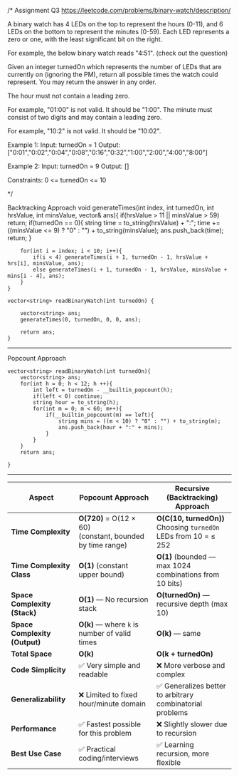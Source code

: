 /* Assignment Q3
https://leetcode.com/problems/binary-watch/description/

A binary watch has 4 LEDs on the top to represent the hours (0-11), and 6 LEDs on the bottom to represent the minutes (0-59). Each LED represents a zero or one, with the least significant bit on the right.

For example, the below binary watch reads "4:51". (check out the question)

Given an integer turnedOn which represents the number of LEDs that are currently on (ignoring the PM), return all possible times the watch could represent. You may return the answer in any order.

The hour must not contain a leading zero.

For example, "01:00" is not valid. It should be "1:00".
The minute must consist of two digits and may contain a leading zero.

For example, "10:2" is not valid. It should be "10:02".
 
Example 1:
Input: turnedOn = 1
Output: ["0:01","0:02","0:04","0:08","0:16","0:32","1:00","2:00","4:00","8:00"]

Example 2:
Input: turnedOn = 9
Output: []
 
Constraints:
0 <= turnedOn <= 10

*/

Backtracking Approach
    void generateTimes(int index, int turnedOn, int hrsValue, int minsValue, vector<string>& ans){
        if(hrsValue > 11 || minsValue > 59) return;
        if(turnedOn == 0){
            string time = to_string(hrsValue) + ":";
            time += ((minsValue <= 9) ? "0" : "") + to_string(minsValue);
            ans.push_back(time);
            return;
        }

        for(int i = index; i < 10; i++){
            if(i < 4) generateTimes(i + 1, turnedOn - 1, hrsValue + hrs[i], minsValue, ans);
            else generateTimes(i + 1, turnedOn - 1, hrsValue, minsValue + mins[i - 4], ans);
        }
    }

    vector<string> readBinaryWatch(int turnedOn) {

        vector<string> ans;
        generateTimes(0, turnedOn, 0, 0, ans);

        return ans;
    }

--------------------------------------------------------------------------------------------------------------------------------------------

Popcount Approach

    vector<string> readBinaryWatch(int turnedOn){
        vector<string> ans;
        for(int h = 0; h < 12; h ++){
            int left = turnedOn - __builtin_popcount(h);
            if(left < 0) continue;
            string hour = to_string(h);
            for(int m = 0; m < 60; m++){
                if(__builtin_popcount(m) == left){
                    string mins = ((m < 10) ? "0" : "") + to_string(m);
                    ans.push_back(hour + ":" + mins);
                }
            }
        }
        return ans;

    }

--------------------------------------------------------------------------------------------------------------------------------------------

| Aspect                        | **Popcount Approach**                                         | **Recursive (Backtracking) Approach**                               |
| ----------------------------- | ------------------------------------------------------------- | ------------------------------------------------------------------- |
| **Time Complexity**           | **O(720)**  = O(12 × 60)<br>(constant, bounded by time range) | **O(C(10, turnedOn))** <br>Choosing `turnedOn` LEDs from 10 = ≤ 252 |
| **Time Complexity Class**     | **O(1)** (constant upper bound)                               | **O(1)** (bounded — max 1024 combinations from 10 bits)             |
| **Space Complexity (Stack)**  | **O(1)** — No recursion stack                                 | **O(turnedOn)** — recursive depth (max 10)                          |
| **Space Complexity (Output)** | **O(k)** — where `k` is number of valid times                 | **O(k)** — same                                                     |
| **Total Space**               | **O(k)**                                                      | **O(k + turnedOn)**                                                 |
| **Code Simplicity**           | ✅ Very simple and readable                                    | ❌ More verbose and complex                                          |
| **Generalizability**          | ❌ Limited to fixed hour/minute domain                         | ✅ Generalizes better to arbitrary combinatorial problems            |
| **Performance**               | ✅ Fastest possible for this problem                           | ❌ Slightly slower due to recursion                                  |
| **Best Use Case**             | ✅ Practical coding/interviews                                 | ✅ Learning recursion, more flexible                                 |



